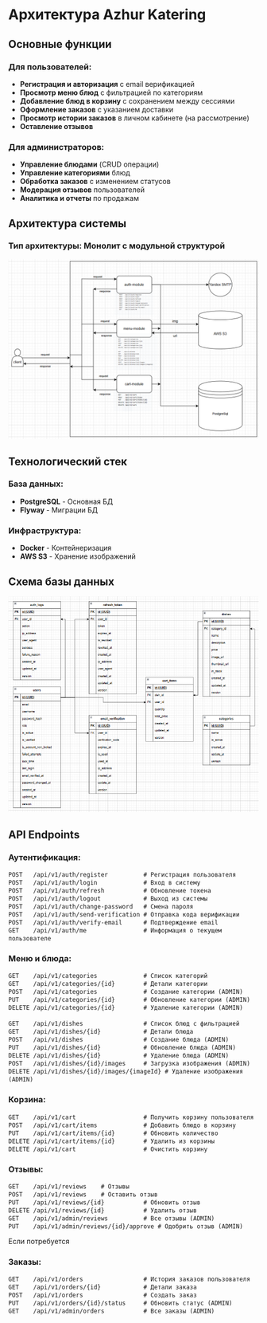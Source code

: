 # Архитектура Azhur Katering

## Основные функции

### Для пользователей:
- **Регистрация и авторизация** с email верификацией
- **Просмотр меню блюд** с фильтрацией по категориям
- **Добавление блюд в корзину** с сохранением между сессиями
- **Оформление заказов** с указанием доставки
- **Просмотр истории заказов** в личном кабинете (на рассмотрение)
- **Оставление отзывов**

### Для администраторов:
- **Управление блюдами** (CRUD операции)
- **Управление категориями** блюд
- **Обработка заказов** с изменением статусов
- **Модерация отзывов** пользователей
- **Аналитика и отчеты** по продажам

## Архитектура системы

### Тип архитектуры: **Монолит с модульной структурой**
![img.png](img/architecture.png)


## Технологический стек

### База данных:
- **PostgreSQL** - Основная БД
- **Flyway** - Миграции БД

### Инфраструктура:
- **Docker** - Контейнеризация
- **AWS S3** - Хранение изображений

## Схема базы данных

![img.png](../DB/img/db_image.png)

## API Endpoints

### Аутентификация:
```
POST   /api/v1/auth/register          # Регистрация пользователя
POST   /api/v1/auth/login             # Вход в систему
POST   /api/v1/auth/refresh           # Обновление токена
POST   /api/v1/auth/logout            # Выход из системы
POST   /api/v1/auth/change-password   # Смена пароля
POST   /api/v1/auth/send-verification # Отправка кода верификации
POST   /api/v1/auth/verify-email      # Подтверждение email
GET    /api/v1/auth/me                # Информация о текущем пользователе
```

### Меню и блюда:
```
GET    /api/v1/categories             # Список категорий
GET    /api/v1/categories/{id}        # Детали категории
POST   /api/v1/categories             # Создание категории (ADMIN)
PUT    /api/v1/categories/{id}        # Обновление категории (ADMIN)
DELETE /api/v1/categories/{id}        # Удаление категории (ADMIN)

GET    /api/v1/dishes                 # Список блюд с фильтрацией
GET    /api/v1/dishes/{id}            # Детали блюда
POST   /api/v1/dishes                 # Создание блюда (ADMIN)
PUT    /api/v1/dishes/{id}            # Обновление блюда (ADMIN)
DELETE /api/v1/dishes/{id}            # Удаление блюда (ADMIN)
POST   /api/v1/dishes/{id}/images     # Загрузка изображения (ADMIN)
DELETE /api/v1/dishes/{id}/images/{imageId} # Удаление изображения (ADMIN)
```
### Корзина:
```
GET    /api/v1/cart                   # Получить корзину пользователя
POST   /api/v1/cart/items             # Добавить блюдо в корзину
PUT    /api/v1/cart/items/{id}        # Обновить количество
DELETE /api/v1/cart/items/{id}        # Удалить из корзины
DELETE /api/v1/cart                   # Очистить корзину
```
### Отзывы:
```
GET    /api/v1/reviews    # Отзывы
POST   /api/v1/reviews    # Оставить отзыв
PUT    /api/v1/reviews/{id}           # Обновить отзыв
DELETE /api/v1/reviews/{id}           # Удалить отзыв
GET    /api/v1/admin/reviews          # Все отзывы (ADMIN)
PUT    /api/v1/admin/reviews/{id}/approve # Одобрить отзыв (ADMIN)
```

Если потребуется
### Заказы:
```
GET    /api/v1/orders                 # История заказов пользователя
GET    /api/v1/orders/{id}            # Детали заказа
POST   /api/v1/orders                 # Создать заказ
PUT    /api/v1/orders/{id}/status     # Обновить статус (ADMIN)
GET    /api/v1/admin/orders           # Все заказы (ADMIN)
```


